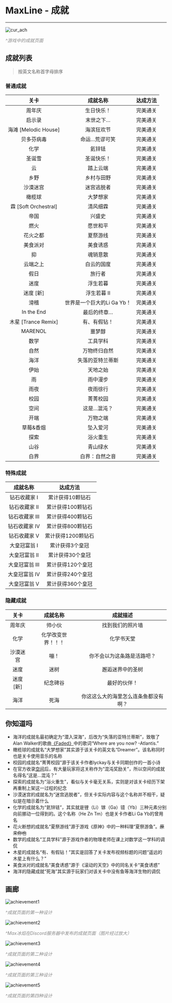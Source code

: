 # MaxLine - 成就
*****
![cur_ach](img/achievement_cur.png)
<body>
    <span style="color: #888888; ">
        <i>
            ^游戏中的成就页面
        </i>
    </span>
</body>

## 成就列表
>按英文名称首字母排序
### 普通成就
|          关卡          |       成就名称        | 达成方法 |
|:--------------------:|:-----------------:|:----:|
|         周年庆          |       生日快乐！       | 完美通关 |
|         启示录          |       末世之下…       | 完美通关 |
| 海滩 \[Melodic House]  |       海滨狂欢节       | 完美通关 |
|        贝多芬病毒         |      命运…荒谬可笑      | 完美通关 |
|          化学          |        氦锌铥        | 完美通关 |
|         圣诞雪          |       圣诞快乐！       | 完美通关 |
|          云           |       踏上云端        | 完美通关 |
|          乡野          |       乡村与田野       | 完美通关 |
|         沙漠迷宫         |       迷宫逃脱者       | 完美通关 |
|         橄榄球          |       大梦想家        | 完美通关 |
| 霖 \[Soft Orchestral] |       清风细霖        | 完美通关 |
|          帝国          |        兴盛史        | 完美通关 |
|          燃火          |       愿世和平        | 完美通关 |
|         花火之都         |       夏祭游线        | 完美通关 |
|         美食派对         |       美食诱惑        | 完美通关 |
|          抑           |       魂销意散        | 完美通关 |
|         云端之上         |       白云的国度       | 完美通关 |
|          假日          |        旅行者        | 完美通关 |
|          迷度          |       浮生若暮        | 完美通关 |
|       迷度 \[新]        |      浮生若暮 Ⅱ       | 完美通关 |
|          滑稽          | 世界是一个巨大的Li Ga Yb！ | 完美通关 |
|      In the End      |      最后的终章…       | 完美通关 |
|  木星 \[Trance Remix]  |      有、有假钻！       | 完美通关 |
|       MARENOL        |        噩梦醇        | 完美通关 |
|          数学          |       工具学科        | 完美通关 |
|          自然          |      万物终归自然       | 完美通关 |
|          海洋          |     失落的亚特兰蒂斯      | 完美通关 |
|          伊始          |       天地之始        | 完美通关 |
|          雨           |       雨中漫步        | 完美通关 |
|          雨夜          |       夜雨徐行        | 完美通关 |
|          校园          |       菁菁校园        | 完美通关 |
|          空间          |      这是…混沌？       | 完美通关 |
|          开端          |       万物之端        | 完美通关 |
|        草莓&香烟         |       坠入爱河        | 完美通关 |
|          探索          |       浴火重生        | 完美通关 |
|          山谷          |       青山绿水        | 完美通关 |
|          白界          |      白界：自然之音      | 完美通关 |

### 特殊成就
|  成就名称   |    达成方法     |
|:-------:|:-----------:|
| 钻石收藏家 Ⅰ |  累计获得10颗钻石  |
| 钻石收藏家 Ⅱ | 累计获得100颗钻石  |
| 钻石收藏家 Ⅲ | 累计获得400颗钻石  |
| 钻石收藏家 Ⅳ | 累计获得800颗钻石  |
| 钻石收藏家 Ⅴ | 累计获得1200颗钻石 |
| 大皇冠富翁 Ⅰ |  累计获得3个皇冠   |
| 大皇冠富翁 Ⅱ |  累计获得30个皇冠  |
| 大皇冠富翁 Ⅲ | 累计获得120个皇冠  |
| 大皇冠富翁 Ⅳ | 累计获得240个皇冠  |
| 大皇冠富翁 Ⅴ | 累计获得360个皇冠  |

### 隐藏成就
|   关卡    |   成就名称    |        成就描述        |
|:-------:|:---------:|:------------------:|
|   周年庆   |    帅小伙    |      找到我们的照片墙      |
|   化学    | 化学改变世界！！！ |       化学书天堂        |
|  沙漠迷宫   |    嘣！     |   你不会以为这条路是活路吧？    |
|   迷度    |    迷树     |      邂逅迷界中的圣树      |
| 迷度 \[新] |   纪念碑谷    |       最好的伙伴！       |
|   海洋    |    死海     | 你这这么大的海里怎么连条鱼都没有啊？ |

## 你知道吗
* 海洋的成就名最初确定为“潜入深海”，后改为“失落的亚特兰蒂斯”，致敬了Alan Walker的歌曲[《Faded》](https://music.163.com/#/song?id=36990266)中的歌词“Where are you now? -Atlantis.”
* 橄榄球的成就名“大梦想家”其实源于该关卡的英文名“Dreamer”。该名称同时也是关卡使用音乐的名称
* 校园的成就名“菁菁校园”源于该关卡作者lyckay与关卡同期创作的一首小诗
* 在官方收录[空间](https://www.bilibili.com/video/BV1Ex4y117sm)后，有大量玩家将这关称作为“混沌奖励关”，所以空间的成就名得名“这是…混沌？”
* 探索的成就名为“浴火重生”，看似与关卡毫无关系，实则是对该关卡经历下架再重制上架这一过程的纪念
* 沙漠迷宫的成就名为“迷宫逃脱者”，但关卡实际内容与这个名称并不相干，疑似是在暗示着什么
* 化学的成就名为“氦锌铥”，其实就是锂（Li）镓（Ga）镱（Yb）三种元素分别向前挪动一位得到的。这个名称（He Zn Tm）也是关卡作者Li Ga Yb的曾用名
* 花火断想的成就名“夏祭游线”源于游戏《原神》中的一种料理“夏祭游鱼”。~~原来你也~~
* 数学的成就名“工具学科”源于游戏作者的物理老师在课上对数学这一学科的调侃
* 木星的成就名“有、有假钻！”其实是回答了关卡发布视频标题的问题“遥远的木星上有什么？”
* 美食派对的成就名“美食诱惑”源于《滚动的天空》中的同名关卡“美食诱惑”
* 海洋的隐藏成就“死海”其实源于玩家们对该关卡中没有鱼等海洋生物的调侃

## 画廊
![achievement1](img/achievement1.png)
<body>
    <span style="color: #888888; ">
        <i>
            ^成就页面的第一种设计
        </i>
    </span>
</body>

![achievement2](img/achievement2.png)
<body>
    <span style="color: #888888; ">
        <i>
            ^Max冰焰在Discord服务器中发布的成就页面（图片经过放大）
        </i>
    </span>
</body>

![achievement3](img/achievement3.jpg)
<body>
    <span style="color: #888888; ">
        <i>
            ^成就页面的第二种设计
        </i>
    </span>
</body>

![achievement4](img/achievement3.png)
<body>
    <span style="color: #888888; ">
        <i>
            ^成就页面的第三种设计
        </i>
    </span>
</body>

![achievement5](img/achievement4.png)
<body>
    <span style="color: #888888; ">
        <i>
            ^成就页面的第四种设计
        </i>
    </span>
</body>